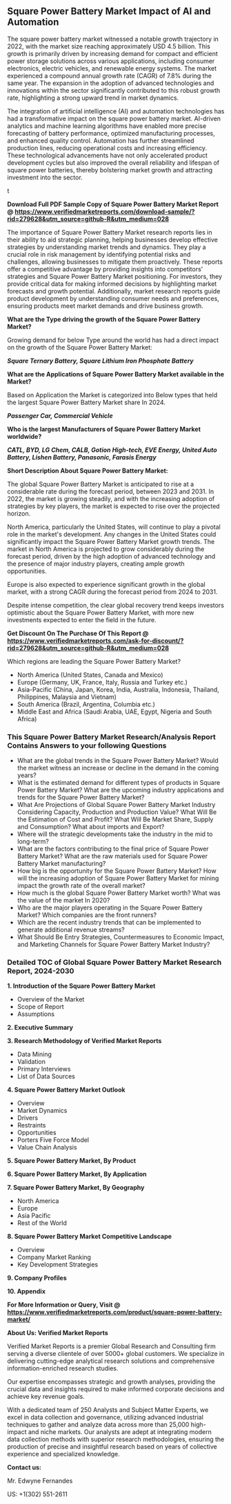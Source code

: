 <h2>Square Power Battery Market Impact of AI and Automation</h2><p>The square power battery market witnessed a notable growth trajectory in 2022, with the market size reaching approximately USD 4.5 billion. This growth is primarily driven by increasing demand for compact and efficient power storage solutions across various applications, including consumer electronics, electric vehicles, and renewable energy systems. The market experienced a compound annual growth rate (CAGR) of 7.8% during the same year. The expansion in the adoption of advanced technologies and innovations within the sector significantly contributed to this robust growth rate, highlighting a strong upward trend in market dynamics.</p><p>The integration of artificial intelligence (AI) and automation technologies has had a transformative impact on the square power battery market. AI-driven analytics and machine learning algorithms have enabled more precise forecasting of battery performance, optimized manufacturing processes, and enhanced quality control. Automation has further streamlined production lines, reducing operational costs and increasing efficiency. These technological advancements have not only accelerated product development cycles but also improved the overall reliability and lifespan of square power batteries, thereby bolstering market growth and attracting investment into the sector.</p>t</p><p id="" class=""><strong>Download Full PDF Sample Copy of Square Power Battery Market Report @ <a href="https://www.verifiedmarketreports.com/download-sample/?rid=279628&utm_source=github-R&utm_medium=028" target="_blank">https://www.verifiedmarketreports.com/download-sample/?rid=279628&utm_source=github-R&utm_medium=028</a></strong></p><p>The importance of&nbsp;Square Power Battery Market research reports lies in their ability to aid strategic planning, helping businesses develop effective strategies by understanding market trends and dynamics. They play a crucial role in risk management by identifying potential risks and challenges, allowing businesses to mitigate them proactively. These reports offer a competitive advantage by providing insights into competitors' strategies and Square Power Battery Market positioning. For investors, they provide critical data for making informed decisions by highlighting market forecasts and growth potential. Additionally, market research reports guide product development by understanding consumer needs and preferences, ensuring products meet market demands and drive business growth.</p><p><strong>What are the&nbsp;Type driving the growth of the Square Power Battery Market?</strong></p><p id="" class="">Growing demand for below Type around the world has had a direct impact on the growth of the Square Power Battery Market:</p><em><strong>Square Ternary Battery, Square Lithium Iron Phosphate Battery</strong></em></p><strong>What are the&nbsp;Applications&nbsp;of Square Power Battery Market available in the Market?</strong></p><p id="" class="">Based on Application the Market is categorized into Below types that held the largest Square Power Battery Market share In 2024.</p><em><strong>Passenger Car, Commercial Vehicle</strong></em></p><strong>Who is the largest Manufacturers of Square Power Battery Market worldwide?</strong></p><p><em><strong>CATL, BYD, LG Chem, CALB, Gotion High-tech, EVE Energy, United Auto Battery, Lishen Battery, Panasonic, Farasis Energy</strong></em></p><p id="" class=""><strong>Short Description About Square Power Battery Market:</strong></p><p>The global Square Power Battery Market is anticipated to rise at a considerable rate during the forecast period, between 2023 and 2031. In 2022, the market is growing steadily, and with the increasing adoption of strategies by key players, the market is expected to rise over the projected horizon.</p><p>North America, particularly the United States, will continue to play a pivotal role in the market's development. Any changes in the United States could significantly impact the Square Power Battery Market growth trends. The market in North America is projected to grow considerably during the forecast period, driven by the high adoption of advanced technology and the presence of major industry players, creating ample growth opportunities.</p><p>Europe is also expected to experience significant growth in the global market, with a strong CAGR during the forecast period from 2024 to 2031.</p><p>Despite intense competition, the clear global recovery trend keeps investors optimistic about the Square Power Battery Market, with more new investments expected to enter the field in the future.</p><p id="" class=""><strong>Get Discount On The Purchase Of This Report @ <a href="https://www.verifiedmarketreports.com/ask-for-discount/?rid=279628&utm_source=github-R&utm_medium=028" target="_blank">https://www.verifiedmarketreports.com/ask-for-discount/?rid=279628&utm_source=github-R&utm_medium=028</a></strong></p>Which regions are leading the Square Power Battery Market?</p><ul><li>North America (United States, Canada and Mexico)</li><li>Europe (Germany, UK, France, Italy, Russia and Turkey etc.)</li><li>Asia-Pacific (China, Japan, Korea, India, Australia, Indonesia, Thailand, Philippines, Malaysia and Vietnam)</li><li>South America (Brazil, Argentina, Columbia etc.)</li><li>Middle East and Africa (Saudi Arabia, UAE, Egypt, Nigeria and South Africa)</li></ul><h3 id="" class="">This Square Power Battery Market Research/Analysis Report Contains Answers to your following Questions</h3><ul><li>What are the global trends in the Square Power Battery Market? Would the market witness an increase or decline in the demand in the coming years?</li><li>What is the estimated demand for different types of products in Square Power Battery Market? What are the upcoming industry applications and trends for the Square Power Battery Market?</li><li>What Are Projections of Global Square Power Battery Market Industry Considering Capacity, Production and Production Value? What Will Be the Estimation of Cost and Profit? What Will Be Market Share, Supply and Consumption? What about imports and Export?</li><li>Where will the strategic developments take the industry in the mid to long-term?</li><li>What are the factors contributing to the final price of Square Power Battery Market? What are the raw materials used for Square Power Battery Market manufacturing?</li><li>How big is the opportunity for the Square Power Battery Market? How will the increasing adoption of Square Power Battery Market for mining impact the growth rate of the overall market?</li><li>How much is the global Square Power Battery Market worth? What was the value of the market In 2020?</li><li>Who are the major players operating in the Square Power Battery Market? Which companies are the front runners?</li><li>Which are the recent industry trends that can be implemented to generate additional revenue streams?</li><li>What Should Be Entry Strategies, Countermeasures to Economic Impact, and Marketing Channels for Square Power Battery Market Industry?</li></ul><h3 id="" class="">Detailed TOC of Global Square Power Battery Market Research Report, 2024-2030</h3><p id="" class=""><strong>1. Introduction of the Square Power Battery Market</strong></p><ul><li>Overview of the Market</li><li>Scope of Report</li><li>Assumptions</li></ul><p id="" class=""><strong>2. Executive Summary</strong></p><p id="" class=""><strong>3. Research Methodology of Verified Market Reports</strong></p><ul><li>Data Mining</li><li>Validation</li><li>Primary Interviews</li><li>List of Data Sources</li></ul><p id="" class=""><strong>4. Square Power Battery Market Outlook</strong></p><ul><li>Overview</li><li>Market Dynamics</li><li>Drivers</li><li>Restraints</li><li>Opportunities</li><li>Porters Five Force Model</li><li>Value Chain Analysis</li></ul><p id="" class=""><strong>5. Square Power Battery Market, By Product</strong></p><p id="" class=""><strong>6. Square Power Battery Market, By Application</strong></p><p id="" class=""><strong>7. Square Power Battery Market, By Geography</strong></p><ul><li>North America</li><li>Europe</li><li>Asia Pacific</li><li>Rest of the World</li></ul><p id="" class=""><strong>8. Square Power Battery Market Competitive Landscape</strong></p><ul><li>Overview</li><li>Company Market Ranking</li><li>Key Development Strategies</li></ul><p id="" class=""><strong>9. Company Profiles</strong></p><p id="" class=""><strong>10. Appendix</strong></p><p id="" class=""><strong>For More Information or Query, Visit @ <a href="https://www.verifiedmarketreports.com/product/square-power-battery-market/" target="_blank">https://www.verifiedmarketreports.com/product/square-power-battery-market/</a></strong></p><p id="" class=""><strong>About Us: Verified Market Reports</strong></p><p id="" class="">Verified Market Reports is a premier Global Research and Consulting firm serving a diverse clientele of over 5000+ global customers. We specialize in delivering cutting-edge analytical research solutions and comprehensive information-enriched research studies.</p><p id="" class="">Our expertise encompasses strategic and growth analyses, providing the crucial data and insights required to make informed corporate decisions and achieve key revenue goals.</p><p id="" class="">With a dedicated team of 250 Analysts and Subject Matter Experts, we excel in data collection and governance, utilizing advanced industrial techniques to gather and analyze data across more than 25,000 high-impact and niche markets. Our analysts are adept at integrating modern data collection methods with superior research methodologies, ensuring the production of precise and insightful research based on years of collective experience and specialized knowledge.</p><p id="" class=""><strong>Contact us:</strong></p><p id="" class="">Mr. Edwyne Fernandes</p><p id="" class="">US: +1(302) 551-2611</p>